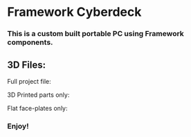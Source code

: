 # Framework Cyberdeck

### This is a custom built portable PC using Framework components.

## 3D Files:

Full project file:

3D Printed parts only:

Flat face-plates only:

### Enjoy!
